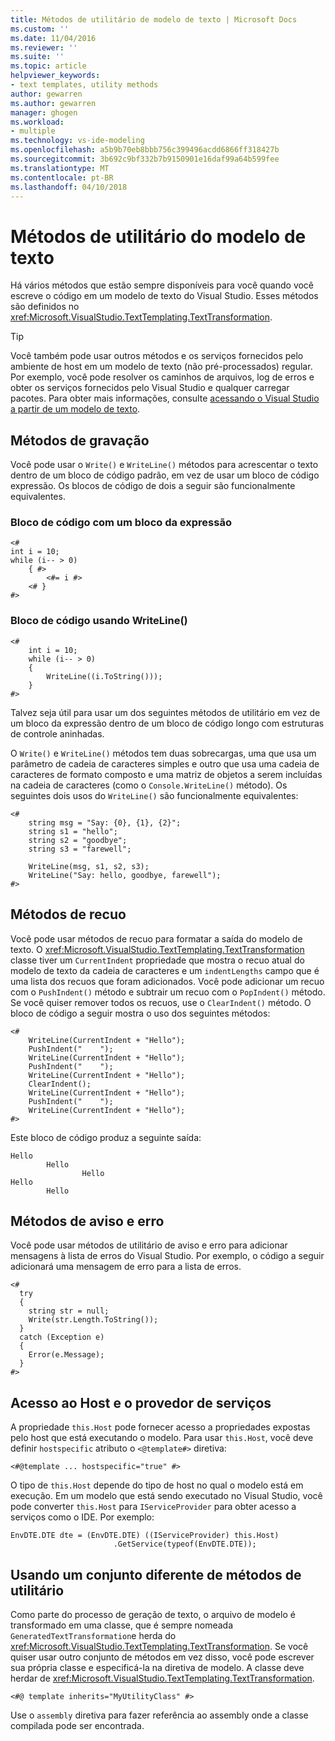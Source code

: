 ```yaml
---
title: Métodos de utilitário de modelo de texto | Microsoft Docs
ms.custom: ''
ms.date: 11/04/2016
ms.reviewer: ''
ms.suite: ''
ms.topic: article
helpviewer_keywords:
- text templates, utility methods
author: gewarren
ms.author: gewarren
manager: ghogen
ms.workload:
- multiple
ms.technology: vs-ide-modeling
ms.openlocfilehash: a5b9b70eb8bbb756c399496acdd6866ff318427b
ms.sourcegitcommit: 3b692c9bf332b7b9150901e16daf99a64b599fee
ms.translationtype: MT
ms.contentlocale: pt-BR
ms.lasthandoff: 04/10/2018
---
```

# <a name="text-template-utility-methods"></a>Métodos de utilitário do modelo de texto

Há vários métodos que estão sempre disponíveis para você quando você escreve o código em um modelo de texto do Visual Studio. Esses métodos são definidos no <xref:Microsoft.VisualStudio.TextTemplating.TextTransformation>.

> [!TIP]
> Você também pode usar outros métodos e os serviços fornecidos pelo ambiente de host em um modelo de texto (não pré-processados) regular. Por exemplo, você pode resolver os caminhos de arquivos, log de erros e obter os serviços fornecidos pelo Visual Studio e qualquer carregar pacotes. Para obter mais informações, consulte [acessando o Visual Studio a partir de um modelo de texto](http://msdn.microsoft.com/0556f20c-fef4-41a9-9597-53afab4ab9e4).
  
## <a name="write-methods"></a>Métodos de gravação

Você pode usar o `Write()` e `WriteLine()` métodos para acrescentar o texto dentro de um bloco de código padrão, em vez de usar um bloco de código expressão. Os blocos de código de dois a seguir são funcionalmente equivalentes.  
  
### <a name="code-block-with-an-expression-block"></a>Bloco de código com um bloco da expressão  
  
```  
<#  
int i = 10;  
while (i-- > 0)  
    { #>  
        <#= i #>  
    <# }  
#>  
```  
  
### <a name="code-block-using-writeline"></a>Bloco de código usando WriteLine()  
  
```  
<#   
    int i = 10;  
    while (i-- > 0)  
    {   
        WriteLine((i.ToString()));  
    }  
#>  
```  
  
 Talvez seja útil para usar um dos seguintes métodos de utilitário em vez de um bloco da expressão dentro de um bloco de código longo com estruturas de controle aninhadas.  
  
 O `Write()` e `WriteLine()` métodos tem duas sobrecargas, uma que usa um parâmetro de cadeia de caracteres simples e outro que usa uma cadeia de caracteres de formato composto e uma matriz de objetos a serem incluídas na cadeia de caracteres (como o `Console.WriteLine()` método). Os seguintes dois usos do `WriteLine()` são funcionalmente equivalentes:  
  
```  
<#  
    string msg = "Say: {0}, {1}, {2}";  
    string s1 = "hello";  
    string s2 = "goodbye";  
    string s3 = "farewell";  
  
    WriteLine(msg, s1, s2, s3);  
    WriteLine("Say: hello, goodbye, farewell");  
#>   
```  
  
## <a name="indentation-methods"></a>Métodos de recuo

 Você pode usar métodos de recuo para formatar a saída do modelo de texto. O <xref:Microsoft.VisualStudio.TextTemplating.TextTransformation> classe tiver um `CurrentIndent` propriedade que mostra o recuo atual do modelo de texto da cadeia de caracteres e um `indentLengths` campo que é uma lista dos recuos que foram adicionados. Você pode adicionar um recuo com o `PushIndent()` método e subtrair um recuo com o `PopIndent()` método. Se você quiser remover todos os recuos, use o `ClearIndent()` método. O bloco de código a seguir mostra o uso dos seguintes métodos:  
  
```  
<#  
    WriteLine(CurrentIndent + "Hello");  
    PushIndent("    ");  
    WriteLine(CurrentIndent + "Hello");  
    PushIndent("    ");  
    WriteLine(CurrentIndent + "Hello");  
    ClearIndent();  
    WriteLine(CurrentIndent + "Hello");  
    PushIndent("    ");  
    WriteLine(CurrentIndent + "Hello");  
#>  
```  
  
 Este bloco de código produz a seguinte saída:  
  
```  
Hello  
        Hello  
                Hello  
Hello  
        Hello  
```  
  
## <a name="error-and-warning-methods"></a>Métodos de aviso e erro  
 Você pode usar métodos de utilitário de aviso e erro para adicionar mensagens à lista de erros do Visual Studio. Por exemplo, o código a seguir adicionará uma mensagem de erro para a lista de erros.  
  
```  
<#  
  try  
  {  
    string str = null;  
    Write(str.Length.ToString());  
  }  
  catch (Exception e)  
  {  
    Error(e.Message);  
  }  
#>    
```  
  
## <a name="access-to-host-and-service-provider"></a>Acesso ao Host e o provedor de serviços  
 A propriedade `this.Host` pode fornecer acesso a propriedades expostas pelo host que está executando o modelo. Para usar `this.Host`, você deve definir `hostspecific` atributo o `<@template#>` diretiva:  
  
 `<#@template ... hostspecific="true" #>`  
  
 O tipo de `this.Host` depende do tipo de host no qual o modelo está em execução. Em um modelo que está sendo executado no Visual Studio, você pode converter `this.Host` para `IServiceProvider` para obter acesso a serviços como o IDE. Por exemplo:  
  
```  
EnvDTE.DTE dte = (EnvDTE.DTE) ((IServiceProvider) this.Host)  
                       .GetService(typeof(EnvDTE.DTE));  
```  
  
## <a name="using-a-different-set-of-utility-methods"></a>Usando um conjunto diferente de métodos de utilitário  
 Como parte do processo de geração de texto, o arquivo de modelo é transformado em uma classe, que é sempre nomeada `GeneratedTextTransformation`e herda do <xref:Microsoft.VisualStudio.TextTemplating.TextTransformation>. Se você quiser usar outro conjunto de métodos em vez disso, você pode escrever sua própria classe e especificá-la na diretiva de modelo. A classe deve herdar de <xref:Microsoft.VisualStudio.TextTemplating.TextTransformation>.  
  
```  
<#@ template inherits="MyUtilityClass" #>  
```  
  
 Use o `assembly` diretiva para fazer referência ao assembly onde a classe compilada pode ser encontrada.